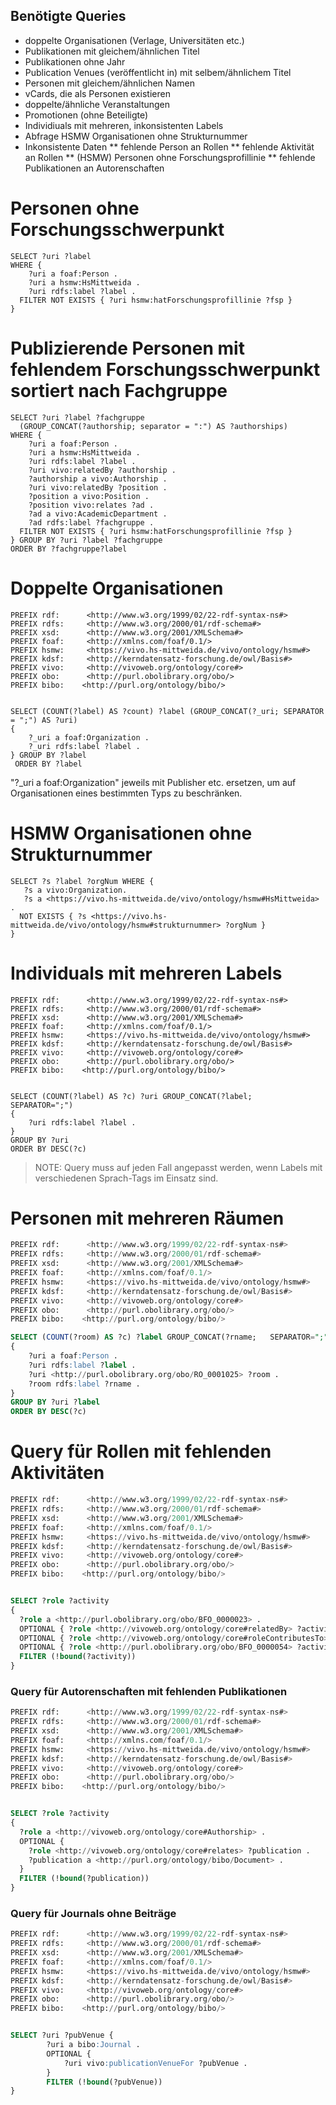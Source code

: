 ## Benötigte Queries

* doppelte Organisationen (Verlage, Universitäten etc.)
* Publikationen mit gleichem/ähnlichen Titel
* Publikationen ohne Jahr
* Publication Venues (veröffentlicht in) mit selbem/ähnlichem Titel
* Personen mit gleichem/ähnlichen Namen
* vCards, die als Personen existieren
* doppelte/ähnliche Veranstaltungen
* Promotionen (ohne Beteiligte)
* Individiuals mit mehreren, inkonsistenten Labels
* Abfrage HSMW Organisationen ohne Strukturnummer
* Inkonsistente Daten
** fehlende Person an Rollen
** fehlende Aktivität an Rollen
** (HSMW) Personen ohne Forschungsprofillinie
** fehlende Publikationen an Autorenschaften

# Personen ohne Forschungsschwerpunkt

```
SELECT ?uri ?label
WHERE {
 	?uri a foaf:Person .
    ?uri a hsmw:HsMittweida .
    ?uri rdfs:label ?label .
  FILTER NOT EXISTS { ?uri hsmw:hatForschungsprofillinie ?fsp }
}
```

# Publizierende Personen mit fehlendem Forschungsschwerpunkt sortiert nach Fachgruppe

```
SELECT ?uri ?label ?fachgruppe
  (GROUP_CONCAT(?authorship; separator = ":") AS ?authorships)
WHERE {
 	?uri a foaf:Person .
    ?uri a hsmw:HsMittweida .
    ?uri rdfs:label ?label .
    ?uri vivo:relatedBy ?authorship .
    ?authorship a vivo:Authorship .
    ?uri vivo:relatedBy ?position .
    ?position a vivo:Position .
    ?position vivo:relates ?ad .
    ?ad a vivo:AcademicDepartment .
    ?ad rdfs:label ?fachgruppe .
  FILTER NOT EXISTS { ?uri hsmw:hatForschungsprofillinie ?fsp }
} GROUP BY ?uri ?label ?fachgruppe
ORDER BY ?fachgruppe?label
```

# Doppelte Organisationen

```
PREFIX rdf:      <http://www.w3.org/1999/02/22-rdf-syntax-ns#>
PREFIX rdfs:     <http://www.w3.org/2000/01/rdf-schema#>
PREFIX xsd:      <http://www.w3.org/2001/XMLSchema#>
PREFIX foaf:     <http://xmlns.com/foaf/0.1/>
PREFIX hsmw:     <https://vivo.hs-mittweida.de/vivo/ontology/hsmw#>
PREFIX kdsf:     <http://kerndatensatz-forschung.de/owl/Basis#>
PREFIX vivo:     <http://vivoweb.org/ontology/core#>
PREFIX obo:      <http://purl.obolibrary.org/obo/>
PREFIX bibo:    <http://purl.org/ontology/bibo/>


SELECT (COUNT(?label) AS ?count) ?label (GROUP_CONCAT(?_uri; SEPARATOR = ";") AS ?uri)
{
    ?_uri a foaf:Organization .
    ?_uri rdfs:label ?label .
} GROUP BY ?label
 ORDER BY ?label
```
"?_uri a foaf:Organization" jeweils mit Publisher etc. ersetzen, um auf Organisationen eines bestimmten Typs zu beschränken.

# HSMW Organisationen ohne Strukturnummer

```
SELECT ?s ?label ?orgNum WHERE {
   ?s a vivo:Organization.
   ?s a <https://vivo.hs-mittweida.de/vivo/ontology/hsmw#HsMittweida> . 
  NOT EXISTS { ?s <https://vivo.hs-mittweida.de/vivo/ontology/hsmw#strukturnummer> ?orgNum }
}
```

# Individuals mit mehreren Labels

```
PREFIX rdf:      <http://www.w3.org/1999/02/22-rdf-syntax-ns#>
PREFIX rdfs:     <http://www.w3.org/2000/01/rdf-schema#>
PREFIX xsd:      <http://www.w3.org/2001/XMLSchema#>
PREFIX foaf:     <http://xmlns.com/foaf/0.1/>
PREFIX hsmw:     <https://vivo.hs-mittweida.de/vivo/ontology/hsmw#>
PREFIX kdsf:     <http://kerndatensatz-forschung.de/owl/Basis#>
PREFIX vivo:     <http://vivoweb.org/ontology/core#>
PREFIX obo:      <http://purl.obolibrary.org/obo/>
PREFIX bibo:    <http://purl.org/ontology/bibo/>


SELECT (COUNT(?label) AS ?c) ?uri GROUP_CONCAT(?label;   SEPARATOR=";")
{
    ?uri rdfs:label ?label .
} 
GROUP BY ?uri
ORDER BY DESC(?c)
```

> NOTE: Query muss auf jeden Fall angepasst werden, wenn Labels mit verschiedenen Sprach-Tags im Einsatz sind.

# Personen mit mehreren Räumen

```sql
PREFIX rdf:      <http://www.w3.org/1999/02/22-rdf-syntax-ns#>
PREFIX rdfs:     <http://www.w3.org/2000/01/rdf-schema#>
PREFIX xsd:      <http://www.w3.org/2001/XMLSchema#>
PREFIX foaf:     <http://xmlns.com/foaf/0.1/>
PREFIX hsmw:     <https://vivo.hs-mittweida.de/vivo/ontology/hsmw#>
PREFIX kdsf:     <http://kerndatensatz-forschung.de/owl/Basis#>
PREFIX vivo:     <http://vivoweb.org/ontology/core#>
PREFIX obo:      <http://purl.obolibrary.org/obo/>
PREFIX bibo:    <http://purl.org/ontology/bibo/>

SELECT (COUNT(?room) AS ?c) ?label GROUP_CONCAT(?rname;   SEPARATOR=";")
{
    ?uri a foaf:Person .
    ?uri rdfs:label ?label .
    ?uri <http://purl.obolibrary.org/obo/RO_0001025> ?room .
    ?room rdfs:label ?rname .
} 
GROUP BY ?uri ?label
ORDER BY DESC(?c)
```

# Query für Rollen mit fehlenden Aktivitäten

```sql
PREFIX rdf:      <http://www.w3.org/1999/02/22-rdf-syntax-ns#>
PREFIX rdfs:     <http://www.w3.org/2000/01/rdf-schema#>
PREFIX xsd:      <http://www.w3.org/2001/XMLSchema#>
PREFIX foaf:     <http://xmlns.com/foaf/0.1/>
PREFIX hsmw:     <https://vivo.hs-mittweida.de/vivo/ontology/hsmw#>
PREFIX kdsf:     <http://kerndatensatz-forschung.de/owl/Basis#>
PREFIX vivo:     <http://vivoweb.org/ontology/core#>
PREFIX obo:      <http://purl.obolibrary.org/obo/>
PREFIX bibo:    <http://purl.org/ontology/bibo/>


SELECT ?role ?activity
{
  ?role a <http://purl.obolibrary.org/obo/BFO_0000023> .
  OPTIONAL { ?role <http://vivoweb.org/ontology/core#relatedBy> ?activity . }
  OPTIONAL { ?role <http://vivoweb.org/ontology/core#roleContributesTo> ?activity .}
  OPTIONAL { ?role <http://purl.obolibrary.org/obo/BFO_0000054> ?activity .}
  FILTER (!bound(?activity))
} 
```

### Query für Autorenschaften mit fehlenden Publikationen

```sql
PREFIX rdf:      <http://www.w3.org/1999/02/22-rdf-syntax-ns#>
PREFIX rdfs:     <http://www.w3.org/2000/01/rdf-schema#>
PREFIX xsd:      <http://www.w3.org/2001/XMLSchema#>
PREFIX foaf:     <http://xmlns.com/foaf/0.1/>
PREFIX hsmw:     <https://vivo.hs-mittweida.de/vivo/ontology/hsmw#>
PREFIX kdsf:     <http://kerndatensatz-forschung.de/owl/Basis#>
PREFIX vivo:     <http://vivoweb.org/ontology/core#>
PREFIX obo:      <http://purl.obolibrary.org/obo/>
PREFIX bibo:    <http://purl.org/ontology/bibo/>


SELECT ?role ?activity
{
  ?role a <http://vivoweb.org/ontology/core#Authorship> .
  OPTIONAL { 
    ?role <http://vivoweb.org/ontology/core#relates> ?publication .
  	?publication a <http://purl.org/ontology/bibo/Document> .
  }
  FILTER (!bound(?publication))
} 
```
### Query für Journals ohne Beiträge

```sql
PREFIX rdf:      <http://www.w3.org/1999/02/22-rdf-syntax-ns#>
PREFIX rdfs:     <http://www.w3.org/2000/01/rdf-schema#>
PREFIX xsd:      <http://www.w3.org/2001/XMLSchema#>
PREFIX foaf:     <http://xmlns.com/foaf/0.1/>
PREFIX hsmw:     <https://vivo.hs-mittweida.de/vivo/ontology/hsmw#>
PREFIX kdsf:     <http://kerndatensatz-forschung.de/owl/Basis#>
PREFIX vivo:     <http://vivoweb.org/ontology/core#>
PREFIX obo:      <http://purl.obolibrary.org/obo/>
PREFIX bibo:    <http://purl.org/ontology/bibo/>


SELECT ?uri ?pubVenue {
		?uri a bibo:Journal .
		OPTIONAL {
    		?uri vivo:publicationVenueFor ?pubVenue .
  		}
  		FILTER (!bound(?pubVenue))
} 
```
